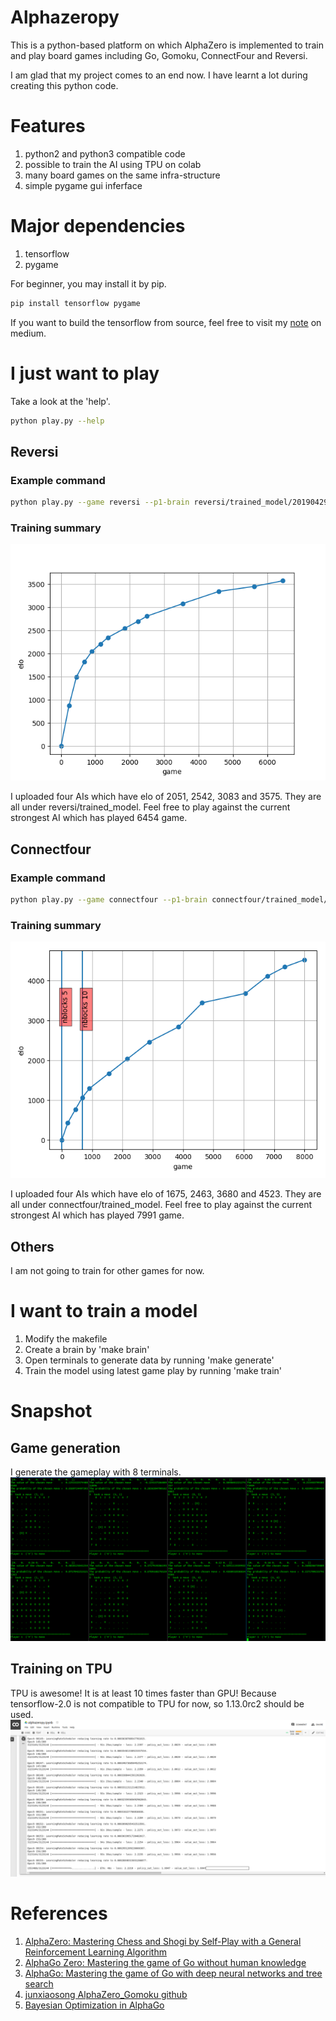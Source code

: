 # Alphazeropy
This is a python-based platform on which AlphaZero is implemented to train and play board games including Go, Gomoku, ConnectFour and Reversi.

I am glad that my project comes to an end now. I have learnt a lot during creating this python code.

# Features
1. python2 and python3 compatible code
1. possible to train the AI using TPU on colab
1. many board games on the same infra-structure
1. simple pygame gui inferface

# Major dependencies
1. tensorflow
1. pygame

For beginner, you may install it by pip.

```bash
pip install tensorflow pygame
```

If you want to build the tensorflow from source, feel free to visit my [note](https://medium.com/%E9%96%92%E4%BA%BA%E6%97%A5%E8%A8%98/build-tensorflow-2-0-from-source-with-gpu-and-tensorrt-supports-on-ubuntu-18-04-ce6e2edc31c) on medium.

# I just want to play

Take a look at the 'help'.

```bash
python play.py --help
```

## Reversi

### Example command
```bash
python play.py --game reversi --p1-brain reversi/trained_model/201904290601_reversi_board_8_8_res_blocks_10_filters_48
```

### Training summary
![](reversi/figs/elo_vs_game.png)

I uploaded four AIs which have elo of 2051, 2542, 3083 and 3575.
They are all under reversi/trained_model.
Feel free to play against the current strongest AI which has played 6454 game.

## Connectfour

### Example command
```bash
python play.py --game connectfour --p1-brain connectfour/trained_model/201907252139_connectfour_n_in_row_4_board_6_7_res_blocks_10_filters_48
```

### Training summary
![](connectfour/figs/elo_vs_game.png)

I uploaded four AIs which have elo of 1675, 2463, 3680 and 4523.
They are all under connectfour/trained_model.
Feel free to play against the current strongest AI which has played 7991 game.

## Others
I am not going to train for other games for now.

# I want to train a model
1. Modify the makefile
1. Create a brain by 'make brain'
1. Open terminals to generate data by running 'make generate'
1. Train the model using latest game play by running 'make train'

# Snapshot

## Game generation
I generate the gameplay with 8 terminals.
![](reversi/figs/snap_selfplaying.png)

## Training on TPU
TPU is awesome! It is at least 10 times faster than GPU!
Because tensorflow-2.0 is not compatible to TPU for now, so 1.13.0rc2 should be used.
![](reversi/figs/snap_finaltraining.png)

# References
1. [AlphaZero: Mastering Chess and Shogi by Self-Play with a General Reinforcement Learning Algorithm](https://arxiv.org/abs/1712.01815)
1. [AlphaGo Zero: Mastering the game of Go without human knowledge](https://www.nature.com/articles/nature24270.epdf?author_access_token=VJXbVjaSHxFoctQQ4p2k4tRgN0jAjWel9jnR3ZoTv0PVW4gB86EEpGqTRDtpIz-2rmo8-KG06gqVobU5NSCFeHILHcVFUeMsbvwS-lxjqQGg98faovwjxeTUgZAUMnRQ)
1. [AlphaGo: Mastering the game of Go with deep neural networks and tree search](https://storage.googleapis.com/deepmind-media/alphago/AlphaGoNaturePaper.pdf)
1. [junxiaosong AlphaZero_Gomoku github](https://github.com/junxiaosong/AlphaZero_Gomoku/)
1. [Bayesian Optimization in AlphaGo](https://arxiv.org/abs/1812.06855)

